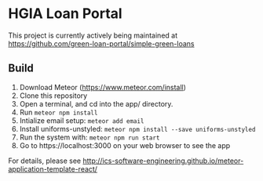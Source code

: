# HGIA Loan Portal

This project is currently actively being maintained at https://github.com/green-loan-portal/simple-green-loans

## Build

1. Download Meteor (https://www.meteor.com/install)
2. Clone this repository
2. Open a terminal, and cd into the app/ directory.
3. Run ```meteor npm install```
4. Intialize email setup: ```meteor add email```
5. Install uniforms-unstyled: ```meteor npm install --save uniforms-unstyled```
5. Run the system with:
```meteor npm run start```
6. Go to https://localhost:3000 on your web browser to see the app


For details, please see http://ics-software-engineering.github.io/meteor-application-template-react/

